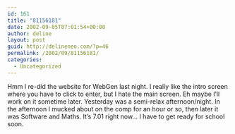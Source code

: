 ```yaml
---
id: 161
title: "81156181"
date: 2002-09-05T07:01:54+00:00
author: deline
layout: post
guid: http://delineneo.com/?p=46
permalink: /2002/09/81156181/
categories:
  - Uncategorized
---
```

Hmm I re-did the website for WebGen last night. I really like the intro screen where you have to click to enter, but I hate the main screen. Eh maybe I&#8217;ll work on it sometime later. Yesterday was a semi-relax afternoon/night. In the afternoon I mucked about on the comp for an hour or so, then later it was Software and Maths. It&#8217;s 7.01 right now&#8230; I have to get ready for school soon.
